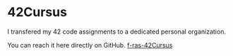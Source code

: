 # 42Cursus

I transfered my 42 code assignments to a dedicated personal organization.

You can reach it here directly on GitHub. [f-ras-42Cursus](https://github.com/f-ras-42Cursus "My Personal Organization")
